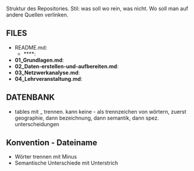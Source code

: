 


Struktur des Repositories.
Stil: was soll wo rein, was nicht. Wo soll man auf andere Quellen verlinken.


## FILES

- README.md: 
	- ****: 
- **01_Grundlagen.md**: 
- **02_Daten-erstellen-und-aufbereiten.md**: 
- **03_Netzwerkanalyse.md**: 
- **04_Lehrveranstaltung.md**: 

## DATENBANK
- tables mit _ trennen. kann keine - als trennzeichen von wörtern, zuerst geographie, dann bezeichnung, dann semantik, dann spez. unterscheidungen

## Konvention - Dateiname
- Wörter trennen mit Minus
- Semantische Unterschiede mit Unterstrich


